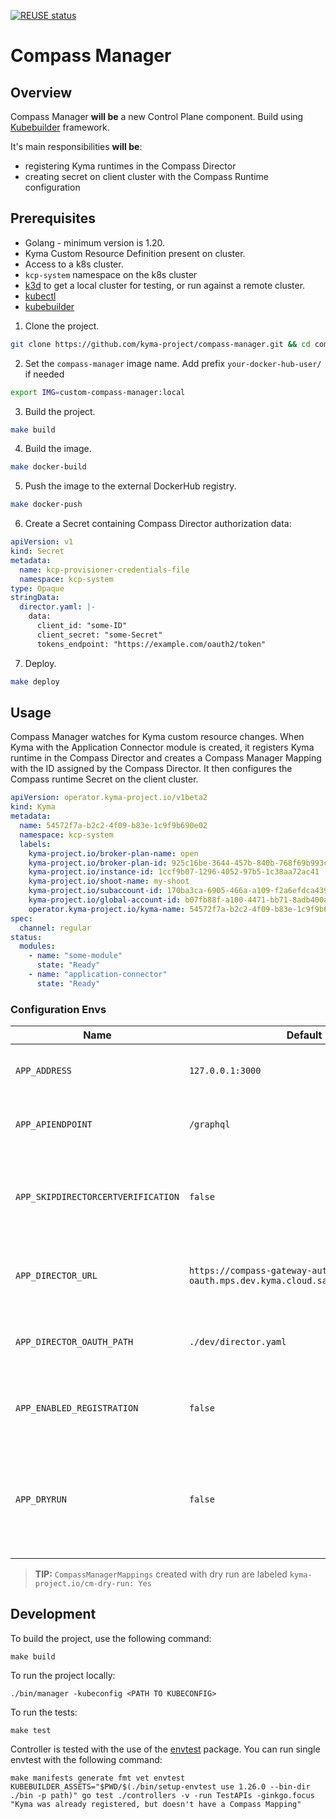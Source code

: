 [![REUSE status](https://api.reuse.software/badge/github.com/kyma-project/compass-manager)](https://api.reuse.software/info/github.com/kyma-project/compass-manager)

# Compass Manager

## Overview
Compass Manager **will be** a new Control Plane component. Build using [Kubebuilder](https://github.com/kubernetes-sigs/kubebuilder) framework. 

It's main responsibilities **will be**:
- registering Kyma runtimes in the Compass Director
- creating secret on client cluster with the Compass Runtime configuration

## Prerequisites

- Golang - minimum version is 1.20.
- Kyma Custom Resource Definition present on cluster.
- Access to a k8s cluster.
- `kcp-system` namespace on the k8s cluster
- [k3d](https://k3d.io) to get a local cluster for testing, or run against a remote cluster.
- [kubectl](https://kubernetes.io/docs/tasks/tools/)
- [kubebuilder](https://book.kubebuilder.io/)


1. Clone the project.

```bash
git clone https://github.com/kyma-project/compass-manager.git && cd compass-manager/
```

2. Set the `compass-manager` image name. Add prefix `your-docker-hub-user/` if needed

```bash
export IMG=custom-compass-manager:local
```

3. Build the project.

```bash
make build
```

4. Build the image.

```bash
make docker-build
```

5. Push the image to the external DockerHub registry. 

```bash
make docker-push
```

6. Create a Secret containing Compass Director authorization data:

```yaml
apiVersion: v1
kind: Secret
metadata:
  name: kcp-provisioner-credentials-file
  namespace: kcp-system
type: Opaque
stringData:
  director.yaml: |-
    data:
      client_id: "some-ID"
      client_secret: "some-Secret"
      tokens_endpoint: "https://example.com/oauth2/token"
```

7. Deploy.

```bash
make deploy
```
## Usage

Compass Manager watches for Kyma custom resource changes. When Kyma with the Application Connector module is created, it registers Kyma runtime in the Compass Director and creates a Compass Manager Mapping with the ID assigned by the Compass Director.
It then configures the Compass runtime Secret on the client cluster.

```yaml
apiVersion: operator.kyma-project.io/v1beta2
kind: Kyma
metadata:
  name: 54572f7a-b2c2-4f09-b83e-1c9f9b690e02
  namespace: kcp-system
  labels:
    kyma-project.io/broker-plan-name: open
    kyma-project.io/broker-plan-id: 925c16be-3644-457b-840b-768f69b993cf
    kyma-project.io/instance-id: 1ccf9b07-1296-4052-97b5-1c38aa72ac41
    kyma-project.io/shoot-name: my-shoot
    kyma-project.io/subaccount-id: 170ba3ca-6905-466a-a109-f2a6efdca439
    kyma-project.io/global-account-id: b07fb88f-a100-4471-bb71-8adb400a3f7f
    operator.kyma-project.io/kyma-name: 54572f7a-b2c2-4f09-b83e-1c9f9b690e02
spec:
  channel: regular
status:
  modules:
    - name: "some-module"
      state: "Ready"
    - name: "application-connector"
      state: "Ready"
```

### Configuration Envs

| Name                               | Default                                                                      | Description                                                                         |
|------------------------------------|------------------------------------------------------------------------------|-------------------------------------------------------------------------------------|
| `APP_ADDRESS`                      | `127.0.0.1:3000`                                                             | Address on which the app is exposed                                                 |
| `APP_APIENDPOINT`                  | `/graphql`                                                                   | Endpoint for GraphQL requests                                                       |
| `APP_SKIPDIRECTORCERTVERIFICATION` | `false`                                                                      | Skips cert verification in the Compass Director GraphQL calls                       |
| `APP_DIRECTOR_URL`                 | `https://compass-gateway-auth-oauth.mps.dev.kyma.cloud.sap/director/graphql` | URL of the Compass Director GraphQL endpoint                                        |
| `APP_DIRECTOR_OAUTH_PATH`          | `./dev/director.yaml`                                                        | File with OAuth data for Compass Director                                           |
| `APP_ENABLED_REGISTRATION`         | `false`                                                                      | Enable registering runtimes with Compass                                            |
| `APP_DRYRUN`                       | `false`                                                                      | Disable registering and configuring; instead log which operations would be executed |

> **TIP:** `CompassManagerMappings` created with dry run are labeled `kyma-project.io/cm-dry-run: Yes`

## Development

To build the project, use the following command:
```shell
make build
````

To run the project locally:
```shell
./bin/manager -kubeconfig <PATH TO KUBECONFIG>
```

To run the tests:
```shell
make test
```

Controller is tested with the use of the [envtest](https://pkg.go.dev/sigs.k8s.io/controller-runtime/pkg/envtest) package.
You can run single envtest with the following command:
```shell
make manifests generate fmt vet envtest
KUBEBUILDER_ASSETS="$PWD/$(./bin/setup-envtest use 1.26.0 --bin-dir ./bin -p path)" go test ./controllers -v -run TestAPIs -ginkgo.focus "Kyma was already registered, but doesn't have a Compass Mapping"
```